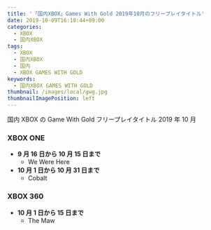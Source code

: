 ```yaml
---
title: '「国内XBOX」Games With Gold 2019年10月のフリープレイタイトル'
date: 2019-10-09T16:18:44+09:00
categories:
  - XBOX
  - 国内XBOX
tags:
  - XBOX
  - 国内XBOX
  - 国内
  - XBOX GAMES WITH GOLD
keywords:
  - 国内XBOX GAMES WITH GOLD
thumbnail: /images/local/gwg.jpg
thumbnailImagePosition: left
---
```


国内 XBOX の Game With Gold フリープレイタイトル 2019 年 10 月

<!--more-->

### XBOX ONE

- **9 月 16 日から 10 月 15 日まで**
  - We Were Here
- **10 月 1 日から 10 月 31 日まで**
  - Cobalt

### XBOX 360

- **10 月 1 日から 15 日まで**
  - The Maw
